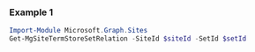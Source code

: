 ### Example 1
``` powershell
Import-Module Microsoft.Graph.Sites
Get-MgSiteTermStoreSetRelation -SiteId $siteId -SetId $setId
```

